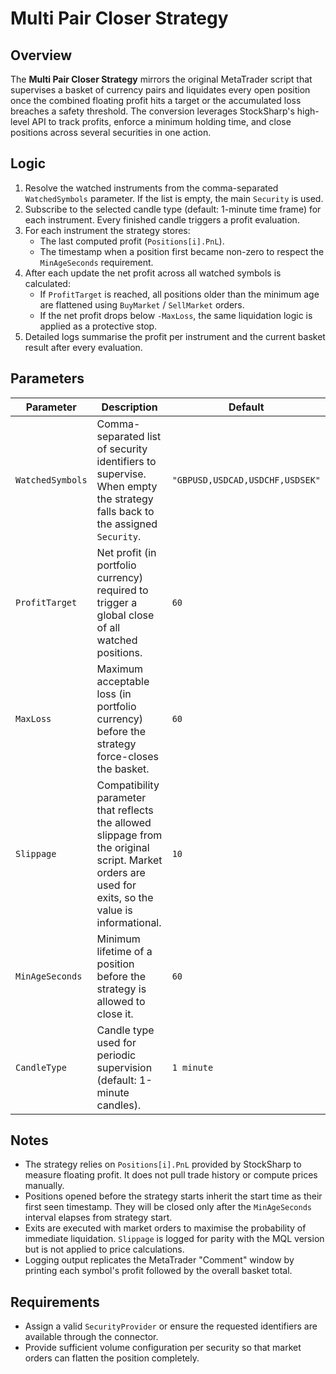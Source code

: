 # Multi Pair Closer Strategy

## Overview

The **Multi Pair Closer Strategy** mirrors the original MetaTrader script that supervises a basket of currency pairs and liquidates every open position once the combined floating profit hits a target or the accumulated loss breaches a safety threshold. The conversion leverages StockSharp's high-level API to track profits, enforce a minimum holding time, and close positions across several securities in one action.

## Logic

1. Resolve the watched instruments from the comma-separated `WatchedSymbols` parameter. If the list is empty, the main `Security` is used.
2. Subscribe to the selected candle type (default: 1-minute time frame) for each instrument. Every finished candle triggers a profit evaluation.
3. For each instrument the strategy stores:
   - The last computed profit (`Positions[i].PnL`).
   - The timestamp when a position first became non-zero to respect the `MinAgeSeconds` requirement.
4. After each update the net profit across all watched symbols is calculated:
   - If `ProfitTarget` is reached, all positions older than the minimum age are flattened using `BuyMarket` / `SellMarket` orders.
   - If the net profit drops below `-MaxLoss`, the same liquidation logic is applied as a protective stop.
5. Detailed logs summarise the profit per instrument and the current basket result after every evaluation.

## Parameters

| Parameter | Description | Default |
|-----------|-------------|---------|
| `WatchedSymbols` | Comma-separated list of security identifiers to supervise. When empty the strategy falls back to the assigned `Security`. | `"GBPUSD,USDCAD,USDCHF,USDSEK"` |
| `ProfitTarget` | Net profit (in portfolio currency) required to trigger a global close of all watched positions. | `60` |
| `MaxLoss` | Maximum acceptable loss (in portfolio currency) before the strategy force-closes the basket. | `60` |
| `Slippage` | Compatibility parameter that reflects the allowed slippage from the original script. Market orders are used for exits, so the value is informational. | `10` |
| `MinAgeSeconds` | Minimum lifetime of a position before the strategy is allowed to close it. | `60` |
| `CandleType` | Candle type used for periodic supervision (default: 1-minute candles). | `1 minute` |

## Notes

- The strategy relies on `Positions[i].PnL` provided by StockSharp to measure floating profit. It does not pull trade history or compute prices manually.
- Positions opened before the strategy starts inherit the start time as their first seen timestamp. They will be closed only after the `MinAgeSeconds` interval elapses from strategy start.
- Exits are executed with market orders to maximise the probability of immediate liquidation. `Slippage` is logged for parity with the MQL version but is not applied to price calculations.
- Logging output replicates the MetaTrader "Comment" window by printing each symbol's profit followed by the overall basket total.

## Requirements

- Assign a valid `SecurityProvider` or ensure the requested identifiers are available through the connector.
- Provide sufficient volume configuration per security so that market orders can flatten the position completely.

